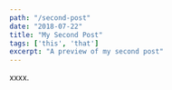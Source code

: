 ```yaml
---
path: "/second-post"
date: "2018-07-22"
title: "My Second Post"
tags: ['this', 'that']
excerpt: "A preview of my second post"
---
```

xxxx.
